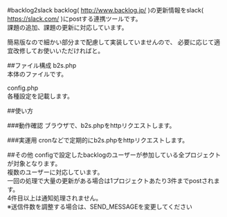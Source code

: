 #backlog2slack
backlog( http://www.backlog.jp/ )の更新情報をslack( https://slack.com/ )にpostする連携ツールです。  
課題の追加、課題の更新に対応しています。

簡易版なので細かい部分まで配慮して実装していませんので、
必要に応じて適宜改修してお使いいただければと。

##ファイル構成
b2s.php  
本体のファイルです。

config.php  
各種設定を記載します。

##使い方

###動作確認
ブラウザで、b2s.phpをhttpリクエストします。

###実運用
cronなどで定期的にb2s.phpをhttpリクエストします。

##その他
configで設定したbacklogのユーザーが参加している全プロジェクトが対象となります。  
複数のユーザーに対応しています。  
一回の処理で大量の更新がある場合は1プロジェクトあたり3件までpostされます。  
4件目以上は通知処理されません。  
※送信件数を調整する場合は、SEND_MESSAGEを変更してください  



